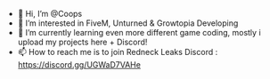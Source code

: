 - 👋 Hi, I’m @Coops
- 👀 I’m interested in FiveM, Unturned & Growtopia Developing
- 🌱 I’m currently learning even more different game coding, mostly i upload my projects here + Discord!
- 📫 How to reach me is to join Redneck Leaks Discord : https://discord.gg/UGWaD7VAHe
